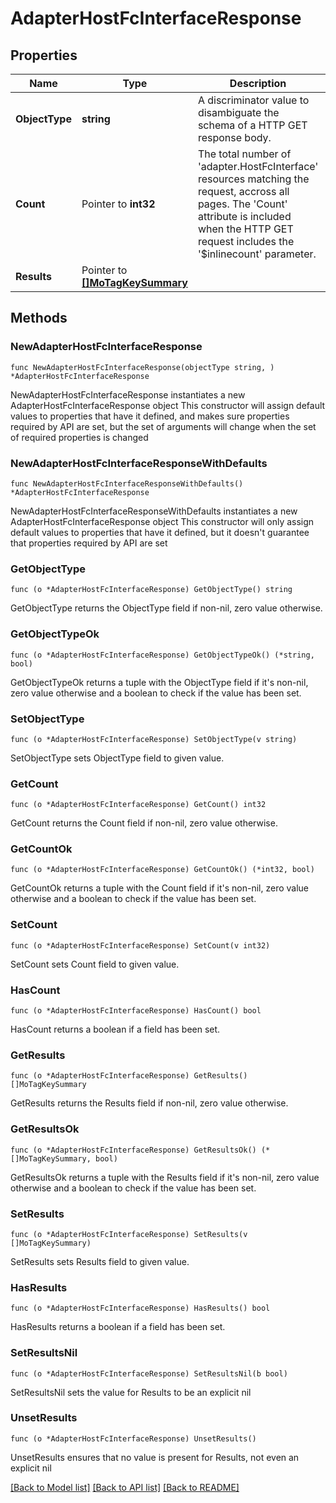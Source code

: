 # AdapterHostFcInterfaceResponse

## Properties

Name | Type | Description | Notes
------------ | ------------- | ------------- | -------------
**ObjectType** | **string** | A discriminator value to disambiguate the schema of a HTTP GET response body. | 
**Count** | Pointer to **int32** | The total number of &#39;adapter.HostFcInterface&#39; resources matching the request, accross all pages. The &#39;Count&#39; attribute is included when the HTTP GET request includes the &#39;$inlinecount&#39; parameter. | [optional] 
**Results** | Pointer to [**[]MoTagKeySummary**](MoTagKeySummary.md) |  | [optional] 

## Methods

### NewAdapterHostFcInterfaceResponse

`func NewAdapterHostFcInterfaceResponse(objectType string, ) *AdapterHostFcInterfaceResponse`

NewAdapterHostFcInterfaceResponse instantiates a new AdapterHostFcInterfaceResponse object
This constructor will assign default values to properties that have it defined,
and makes sure properties required by API are set, but the set of arguments
will change when the set of required properties is changed

### NewAdapterHostFcInterfaceResponseWithDefaults

`func NewAdapterHostFcInterfaceResponseWithDefaults() *AdapterHostFcInterfaceResponse`

NewAdapterHostFcInterfaceResponseWithDefaults instantiates a new AdapterHostFcInterfaceResponse object
This constructor will only assign default values to properties that have it defined,
but it doesn't guarantee that properties required by API are set

### GetObjectType

`func (o *AdapterHostFcInterfaceResponse) GetObjectType() string`

GetObjectType returns the ObjectType field if non-nil, zero value otherwise.

### GetObjectTypeOk

`func (o *AdapterHostFcInterfaceResponse) GetObjectTypeOk() (*string, bool)`

GetObjectTypeOk returns a tuple with the ObjectType field if it's non-nil, zero value otherwise
and a boolean to check if the value has been set.

### SetObjectType

`func (o *AdapterHostFcInterfaceResponse) SetObjectType(v string)`

SetObjectType sets ObjectType field to given value.


### GetCount

`func (o *AdapterHostFcInterfaceResponse) GetCount() int32`

GetCount returns the Count field if non-nil, zero value otherwise.

### GetCountOk

`func (o *AdapterHostFcInterfaceResponse) GetCountOk() (*int32, bool)`

GetCountOk returns a tuple with the Count field if it's non-nil, zero value otherwise
and a boolean to check if the value has been set.

### SetCount

`func (o *AdapterHostFcInterfaceResponse) SetCount(v int32)`

SetCount sets Count field to given value.

### HasCount

`func (o *AdapterHostFcInterfaceResponse) HasCount() bool`

HasCount returns a boolean if a field has been set.

### GetResults

`func (o *AdapterHostFcInterfaceResponse) GetResults() []MoTagKeySummary`

GetResults returns the Results field if non-nil, zero value otherwise.

### GetResultsOk

`func (o *AdapterHostFcInterfaceResponse) GetResultsOk() (*[]MoTagKeySummary, bool)`

GetResultsOk returns a tuple with the Results field if it's non-nil, zero value otherwise
and a boolean to check if the value has been set.

### SetResults

`func (o *AdapterHostFcInterfaceResponse) SetResults(v []MoTagKeySummary)`

SetResults sets Results field to given value.

### HasResults

`func (o *AdapterHostFcInterfaceResponse) HasResults() bool`

HasResults returns a boolean if a field has been set.

### SetResultsNil

`func (o *AdapterHostFcInterfaceResponse) SetResultsNil(b bool)`

 SetResultsNil sets the value for Results to be an explicit nil

### UnsetResults
`func (o *AdapterHostFcInterfaceResponse) UnsetResults()`

UnsetResults ensures that no value is present for Results, not even an explicit nil

[[Back to Model list]](../README.md#documentation-for-models) [[Back to API list]](../README.md#documentation-for-api-endpoints) [[Back to README]](../README.md)


